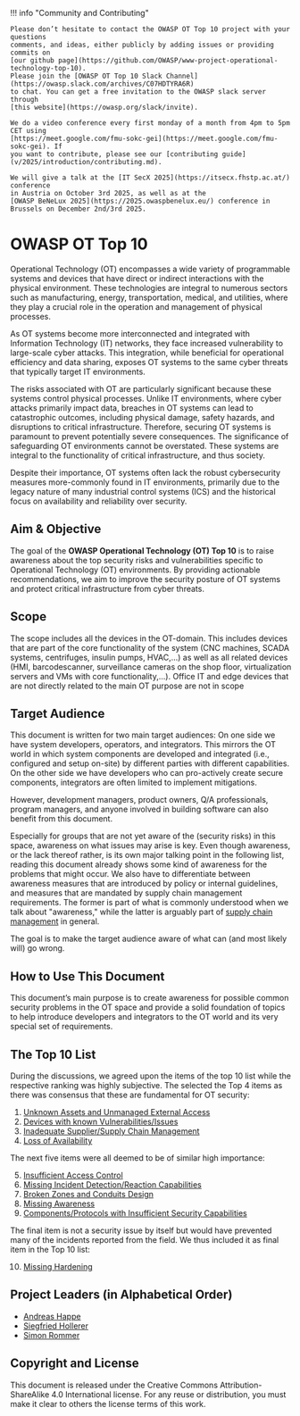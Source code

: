 !!! info "Community and Contributing"

    Please don’t hesitate to contact the OWASP OT Top 10 project with your questions
    comments, and ideas, either publicly by adding issues or providing commits on
    [our github page](https://github.com/OWASP/www-project-operational-technology-top-10).
    Please join the [OWASP OT Top 10 Slack Channel](https://owasp.slack.com/archives/C07HDTYRA6R)
    to chat. You can get a free invitation to the OWASP slack server through
    [this website](https://owasp.org/slack/invite).
    
    We do a video conference every first monday of a month from 4pm to 5pm CET using
    [https://meet.google.com/fmu-sokc-gei](https://meet.google.com/fmu-sokc-gei). If
    you want to contribute, please see our [contributing guide](v/2025/introduction/contributing.md).

    We will give a talk at the [IT SecX 2025](https://itsecx.fhstp.ac.at/) conference
    in Austria on October 3rd 2025, as well as at the
    [OWASP BeNeLux 2025](https://2025.owaspbenelux.eu/) conference in Brussels on December 2nd/3rd 2025.

# OWASP OT Top 10

Operational Technology (OT) encompasses a wide variety of programmable systems and devices that have direct or indirect interactions with the physical environment. These technologies are integral to numerous sectors such as manufacturing, energy, transportation, medical, and utilities, where they play a crucial role in the operation and management of physical processes.

As OT systems become more interconnected and integrated with Information Technology (IT) networks, they face increased vulnerability to large-scale cyber attacks. This integration, while beneficial for operational efficiency and data sharing, exposes OT systems to the same cyber threats that typically target IT environments.

The risks associated with OT are particularly significant because these systems control physical processes. Unlike IT environments, where cyber attacks primarily impact data, breaches in OT systems can lead to catastrophic outcomes, including physical damage, safety hazards, and disruptions to critical infrastructure. Therefore, securing OT systems is paramount to prevent potentially severe consequences. The significance of safeguarding OT environments cannot be overstated. These systems are integral to the functionality of critical infrastructure, and thus society.

Despite their importance, OT systems often lack the robust cybersecurity measures more-commonly found in IT environments, primarily due to the legacy nature of many industrial control systems (ICS) and the historical focus on availability and reliability over security.

## Aim & Objective

The goal of the **OWASP Operational Technology (OT) Top 10** is to raise awareness about the top security risks and vulnerabilities specific to Operational Technology (OT) environments. By providing actionable recommendations, we aim to improve the security posture of OT systems and protect critical infrastructure from cyber threats.

## Scope

The scope includes all the devices in the OT-domain. This includes devices that are part of the core functionality of the system (CNC machines, SCADA systems, centrifuges, insulin pumps, HVAC,...) as well as all related devices (HMI, barcodescanner, surveillance  cameras on the shop floor, virtualization servers and VMs with core functionality,...). Office IT and edge devices that are not directly related to the main OT purpose are not in scope

## Target Audience

This document is written for two main target audiences: On one side we have system developers, operators, and integrators. This mirrors the OT world in which system components are developed and integrated (i.e., configured and setup on-site) by different parties with different capabilities. On the other side we have developers who can pro-actively create secure components, integrators are often limited to implement mitigations.

However, development managers, product owners, Q/A professionals, program managers, and anyone involved in building software can also benefit from this document.

Especially for groups that are not yet aware of the (security risks) in this space, awareness on what issues may arise is key.
Even though awareness, or the lack thereof rather, is its own major talking point in the following list, reading this document already shows some kind of awareness for the problems that might occur. We also have to differentiate between awareness measures that are introduced by policy or internal guidelines, and measures that are mandated by supply chain management requirements. The former is part of what is commonly understood when we talk about "awareness," while the latter is arguably part of [supply chain management](v/2025/the-top-10/inadequate_supply_chain_management.md) in general.

The goal is to make the target audience aware of what can (and most likely will) go wrong.

## How to Use This Document

This document’s main purpose is to create awareness for possible common security problems in the OT space and provide a solid foundation of topics to help introduce developers and integrators to the OT world and its very special set of requirements.

## The Top 10 List

During the discussions, we agreed upon the items of the top 10 list while the respective ranking was highly subjective. The selected the Top 4 items as there was consensus that these are fundamental for OT security:

1. [Unknown Assets and Unmanaged External Access](v/2025/the-top-10/unknown-assets-and-admin-access.md)
2. [Devices with known Vulnerabilities/Issues](v/2025/the-top-10/accessible-devices-with-known-vulnerabilities.md)
3. [Inadequate Supplier/Supply Chain Management](v/2025/the-top-10/inadequate_supply_chain_management.md)
4. [Loss of Availability](v/2025/the-top-10/loss-of-availability.md)

The next five items were all deemed to be of similar high importance:

5. [Insufficient Access Control](v/2025/the-top-10/insufficient-access-control.md)
6. [Missing Incident Detection/Reaction Capabilities](v/2025/the-top-10/missing-incident-detection-reaction-capabilities.md)
7. [Broken Zones and Conduits Design](v/2025/the-top-10/broken-zone-and-conduits-design.md)
8. [Missing Awareness](v/2025/the-top-10/missing-awareness.md)
9. [Components/Protocols with Insufficient Security Capabilities](v/2025/the-top-10/components-with-insufficient-security-capabilities.md)

The final item is not a security issue by itself but would have prevented many of the incidents reported from the field. We thus included it as final item in the Top 10 list:

10. [Missing Hardening](v/2025/the-top-10/missing-hardening.md)

## Project Leaders (in Alphabetical Order)

- [Andreas Happe](mailto:andreas.happe@owasp.org)
- [Siegfried Hollerer](mailto:siegfried.hollerer@owasp.org)
- [Simon Rommer](mailto:simon.rommer@owasp.org)

## Copyright and License

This document is released under the Creative Commons Attribution-ShareAlike 4.0 International license. For any reuse or distribution, you must make it clear to others the license terms of this work.
